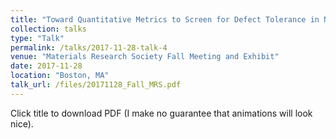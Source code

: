 ```yaml
---
title: "Toward Quantitative Metrics to Screen for Defect Tolerance in Novel Semiconducting Materials"
collection: talks
type: "Talk"
permalink: /talks/2017-11-28-talk-4
venue: "Materials Research Society Fall Meeting and Exhibit"
date: 2017-11-28
location: "Boston, MA"
talk_url: /files/20171128_Fall_MRS.pdf
---
```

 Click title to download PDF (I make no guarantee that animations will look nice).